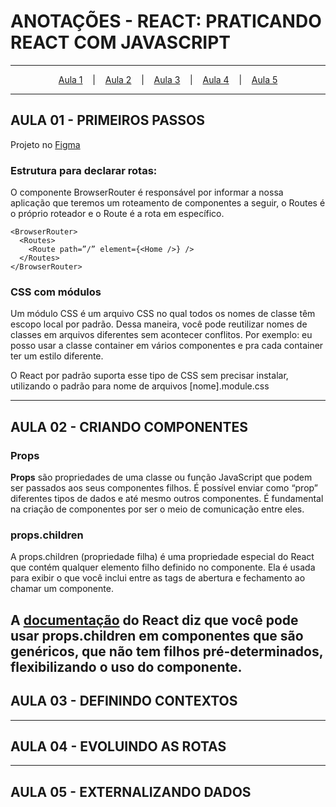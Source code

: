 # ANOTAÇÕES - REACT: PRATICANDO REACT COM JAVASCRIPT

--- 

<p align="center">
  <a href="#-aula-1">Aula 1</a> &nbsp;&nbsp;&nbsp;|&nbsp;&nbsp;&nbsp;
  <a href="#-aula-2">Aula 2</a> &nbsp;&nbsp;&nbsp;|&nbsp;&nbsp;&nbsp;
  <a href="#-aula-3">Aula 3</a> &nbsp;&nbsp;&nbsp;|&nbsp;&nbsp;&nbsp;
  <a href="#-aula-4">Aula 4</a> &nbsp;&nbsp;&nbsp;|&nbsp;&nbsp;&nbsp;
  <a href="#-aula-5">Aula 5</a> 

</p>

---

## AULA 01 - PRIMEIROS PASSOS
  Projeto no [Figma](https://github.com/alura-cursos/cinetag/archive/refs/heads/arquivos-iniciais.zip)

### Estrutura para declarar rotas:
O componente BrowserRouter é responsável por informar a nossa aplicação que teremos um roteamento de componentes a seguir, o Routes é o próprio roteador e o Route é a rota em específico.

```
<BrowserRouter>
  <Routes>
    <Route path=”/” element={<Home />} />
  </Routes>
</BrowserRouter>
```

### CSS com módulos
Um módulo CSS é um arquivo CSS no qual todos os nomes de classe têm escopo local por padrão. Dessa maneira, você pode reutilizar nomes de classes em arquivos diferentes sem acontecer conflitos. Por exemplo: eu posso usar a classe container em vários componentes e pra cada container ter um estilo diferente.

O React por padrão suporta esse tipo de CSS sem precisar instalar, utilizando o padrão para nome de arquivos [nome].module.css

---

## AULA 02 - CRIANDO COMPONENTES
### Props
**Props** são propriedades de uma classe ou função JavaScript que podem ser passados aos seus componentes filhos. É possível enviar como “prop” diferentes tipos de dados e até mesmo outros componentes. É fundamental na criação de componentes por ser o meio de comunicação entre eles.

###  props.children
A props.children (propriedade filha) é uma propriedade especial do React que contém qualquer elemento filho definido no componente. Ela é usada para exibir o que você inclui entre as tags de abertura e fechamento ao chamar um componente.

A [documentação](https://reactjs.org/docs/composition-vs-inheritance.html) do React diz que você pode usar props.children em componentes que são genéricos, que não tem filhos pré-determinados, flexibilizando o uso do componente.
---

## AULA 03 - DEFININDO CONTEXTOS

---

## AULA 04 - EVOLUINDO AS ROTAS

---

## AULA 05 - EXTERNALIZANDO DADOS
